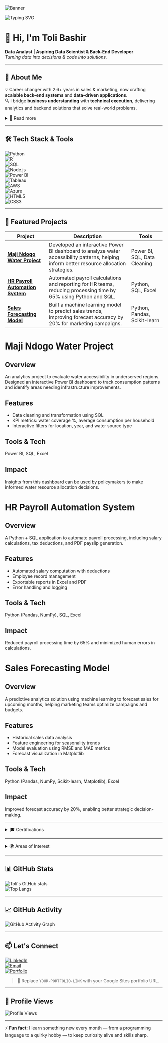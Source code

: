 <!-- Optional Banner Image -->
![Banner]([https://github.com/your-username/your-repo/blob/main/banner.png](https://drive.google.com/drive/u/0/folders/1O67LyEpY-Ivkl2BTJh56oX-eEd9TwLPt))

<!-- Animated typing header -->
![Typing SVG](https://readme-typing-svg.herokuapp.com?font=Fira+Code&size=28&pause=1800&color=2F80ED&width=780&lines=Hi%2C+I'm+Toli+Bashir;Data+Analyst+%7C+Aspiring+Data+Scientist+%7C+Back-End+Developer)

# 👋 Hi, I'm **Toli Bashir**  
**Data Analyst | Aspiring Data Scientist & Back-End Developer**  
*Turning data into decisions & code into solutions.*

---

## 🔹 About Me  
💡 Career changer with 2.6+ years in sales & marketing, now crafting **scalable back-end systems** and **data-driven applications**.  
🔍 I bridge **business understanding** with **technical execution**, delivering analytics and backend solutions that solve real-world problems.  

<details>
<summary>📜 Read more</summary>

I’m passionate about turning raw data into meaningful insights and building systems that solve real business problems.  
My journey combines strong business acumen with solid technical skills in:

- **Data Analysis & Visualization**: SQL, Python (Pandas, NumPy, Matplotlib, Seaborn), R, Power BI, Tableau  
- **Back-End Development**: Node.js, API design, SQL/NoSQL  
- **Cloud Platforms**: AWS, Azure  

I’m committed to continuous learning and collaboration across diverse teams.  
</details>

---

## 🛠 Tech Stack & Tools  

![Python](https://img.shields.io/badge/Python-3776AB?style=for-the-badge&logo=python&logoColor=white)  
![R](https://img.shields.io/badge/R-276DC3?style=for-the-badge&logo=r&logoColor=white)  
![SQL](https://img.shields.io/badge/SQL-003B57?style=for-the-badge&logo=database&logoColor=white)  
![Node.js](https://img.shields.io/badge/Node.js-339933?style=for-the-badge&logo=node.js&logoColor=white)  
![Power BI](https://img.shields.io/badge/Power%20BI-F2C811?style=for-the-badge&logo=power-bi&logoColor=black)  
![Tableau](https://img.shields.io/badge/Tableau-E97627?style=for-the-badge&logo=tableau&logoColor=white)  
![AWS](https://img.shields.io/badge/AWS-232F3E?style=for-the-badge&logo=amazon-aws&logoColor=white)  
![Azure](https://img.shields.io/badge/Azure-0078D4?style=for-the-badge&logo=microsoft-azure&logoColor=white)  
![HTML5](https://img.shields.io/badge/HTML5-E34F26?style=for-the-badge&logo=html5&logoColor=white)  
![CSS3](https://img.shields.io/badge/CSS3-1572B6?style=for-the-badge&logo=css3&logoColor=white)  

---

## 📂 Featured Projects  

| Project | Description | Tools |
|---------|-------------|-------|
| [**Maji Ndogo Water Project**]([https://github.com/toli-bash/Maji-Ndogo-Water-Project](https://drive.google.com/drive/u/0/folders/1EyGhT0BxREi5DOm0izoU8MK1ZQdOrrXn)) | Developed an interactive Power BI dashboard to analyze water accessibility patterns, helping inform better resource allocation strategies. | Power BI, SQL, Data Cleaning |
| [**HR Payroll Automation System**](https://github.com/toli-bash/HR-Payroll-Automation) | Automated payroll calculations and reporting for HR teams, reducing processing time by 65% using Python and SQL. | Python, SQL, Excel |
| [**Sales Forecasting Model**](https://github.com/toli-bash/Sales-Forecasting-Model) | Built a machine learning model to predict sales trends, improving forecast accuracy by 20% for marketing campaigns. | Python, Pandas, Scikit-learn |

# Maji Ndogo Water Project
## Overview
An analytics project to evaluate water accessibility in underserved regions. Designed an interactive Power BI dashboard to track consumption patterns and identify areas needing infrastructure improvements.

## Features
- Data cleaning and transformation using SQL
- KPI metrics: water coverage %, average consumption per household
- Interactive filters for location, year, and water source type

## Tools & Tech
Power BI, SQL, Excel

## Impact
Insights from this dashboard can be used by policymakers to make informed water resource allocation decisions.

# HR Payroll Automation System
## Overview
A Python + SQL application to automate payroll processing, including salary calculations, tax deductions, and PDF payslip generation.

## Features
- Automated salary computation with deductions
- Employee record management
- Exportable reports in Excel and PDF
- Error handling and logging

## Tools & Tech
Python (Pandas, NumPy), SQL, Excel

## Impact
Reduced payroll processing time by 65% and minimized human errors in calculations.

# Sales Forecasting Model
## Overview
A predictive analytics solution using machine learning to forecast sales for upcoming months, helping marketing teams optimize campaigns and budgets.

## Features
- Historical sales data analysis
- Feature engineering for seasonality trends
- Model evaluation using RMSE and MAE metrics
- Forecast visualization in Matplotlib

## Tools & Tech
Python (Pandas, NumPy, Scikit-learn, Matplotlib), Excel

## Impact
Improved forecast accuracy by 20%, enabling better strategic decision-making.


---

<details>
<summary>🎓 Certifications</summary>

- **Data Science Math Skills** – Duke University  
- **The Data Scientist’s Toolbox** – Johns Hopkins University  
- **R Programming** – Johns Hopkins University  
- **Excel Fundamentals for Data Analysis** – Macquarie University  
- **HTML & CSS Fundamentals** – Zenva Academy  
- **Professional Development Skills for the Digital Age** – ALX  

</details>

---

<details>
<summary>🌍 Areas of Interest</summary>

- Data Science & Business Intelligence  
- Scalable Back-End Systems & API Development  
- HR Tech & Payroll Automation  
- Web System Optimization  

</details>

---

## 📊 GitHub Stats  

![Toli's GitHub stats](https://github-readme-stats.vercel.app/api?username=toli-bash&show_icons=true&theme=radical)  
![Top Langs](https://github-readme-stats.vercel.app/api/top-langs/?username=toli-bash&layout=compact&theme=radical)  

---

## 📈 GitHub Activity  

![GitHub Activity Graph](https://github-readme-activity-graph.vercel.app/graph?username=toli-bash&theme=radical)  

---

## 📫 Let's Connect  

[![LinkedIn](https://img.shields.io/badge/LinkedIn-0077B5?style=for-the-badge&logo=linkedin&logoColor=white)](https://www.linkedin.com/in/toli-bashir)  
[![Email](https://img.shields.io/badge/Email-D14836?style=for-the-badge&logo=gmail&logoColor=white)](mailto:tolibashir474@gmail.com)  
[![Portfolio](https://img.shields.io/badge/Portfolio-000000?style=for-the-badge&logo=About.me&logoColor=white)](YOUR-PORTFOLIO-LINK)  

> 🔁 Replace `YOUR-PORTFOLIO-LINK` with your Google Sites portfolio URL.

---

## 👀 Profile Views  

![Profile Views](https://komarev.com/ghpvc/?username=toli-bash&label=Profile%20Views&color=blue&style=flat)  

---

⚡ **Fun fact:** I learn something new every month — from a programming language to a quirky hobby — to keep curiosity alive and skills sharp.
